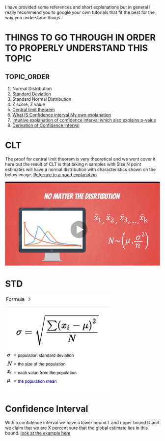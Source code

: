 I have provided some references and short explanations but in general I really recommend you to google your own tutorials that fit the best for the way you understand things. 

# THINGS TO GO THROUGH IN ORDER TO PROPERLY UNDERSTAND THIS TOPIC

## TOPIC_ORDER 

1. Normal Distribution
2. [Standard Deviation](#std)
3. Standard Normal Distribution 
4. Z score, Z value 
5. [Central limit theorem](#clt)
6. [What IS Confidence interval ](https://www.mathsisfun.com/data/confidence-interval.html) [My own explanation](#confidence-interval)
7. [Intuitive explanation of confidence interval which also explains p-value](https://www.youtube.com/watch?v=TqOeMYtOc1w)
8. [Derivation of Confidence interval](https://online.stat.psu.edu/stat415/lesson/2)
# CLT

The proof for central limit theorem is very theoretical and we wont cover it here but the result of CLT is that
taking n samples with Size N point estimates will have a normal distribution with characteristics shown on the below image. [Refernce to a good explanation](https://sphweb.bumc.bu.edu/otlt/MPH-Modules/BS/BS704_Probability/BS704_Probability12.html#:~:text=The%20central%20limit%20theorem%20states,will%20be%20approximately%20normally%20distributed.)

![img](CLT.png)


# STD 

![img](STD.png)

# Confidence Interval

With a confidence interval we have a lower bound L and upper bound U and we claim that we are X percent sure that the global estimate lies in this bound. [look at the example here](https://www.mathsisfun.com/data/confidence-interval.html)
